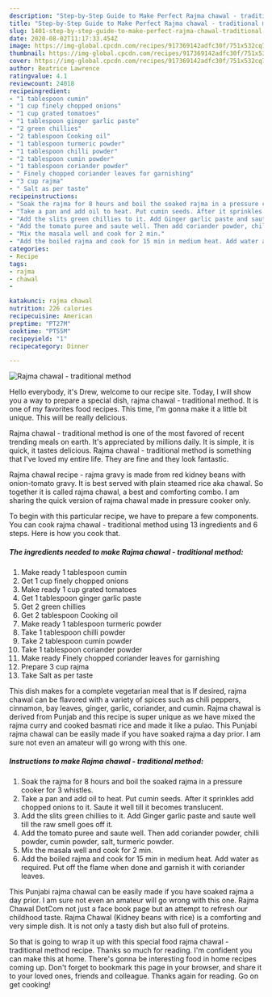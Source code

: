 ```yaml
---
description: "Step-by-Step Guide to Make Perfect Rajma chawal - traditional method"
title: "Step-by-Step Guide to Make Perfect Rajma chawal - traditional method"
slug: 1401-step-by-step-guide-to-make-perfect-rajma-chawal-traditional-method
date: 2020-08-02T11:17:33.454Z
image: https://img-global.cpcdn.com/recipes/917369142adfc30f/751x532cq70/rajma-chawal-traditional-method-recipe-main-photo.jpg
thumbnail: https://img-global.cpcdn.com/recipes/917369142adfc30f/751x532cq70/rajma-chawal-traditional-method-recipe-main-photo.jpg
cover: https://img-global.cpcdn.com/recipes/917369142adfc30f/751x532cq70/rajma-chawal-traditional-method-recipe-main-photo.jpg
author: Beatrice Lawrence
ratingvalue: 4.1
reviewcount: 24018
recipeingredient:
- "1 tablespoon cumin"
- "1 cup finely chopped onions"
- "1 cup grated tomatoes"
- "1 tablespoon ginger garlic paste"
- "2 green chillies"
- "2 tablespoon Cooking oil"
- "1 tablespoon turmeric powder"
- "1 tablespoon chilli powder"
- "2 tablespoon cumin powder"
- "1 tablespoon coriander powder"
- " Finely chopped coriander leaves for garnishing"
- "3 cup rajma"
- " Salt as per taste"
recipeinstructions:
- "Soak the rajma for 8 hours and boil the soaked rajma in a pressure cooker for 3 whistles."
- "Take a pan and add oil to heat. Put cumin seeds. After it sprinkles add chopped onions to it. Saute it well till it becomes translucent."
- "Add the slits green chillies to it. Add Ginger garlic paste and saute well till the raw smell goes off it."
- "Add the tomato puree and saute well. Then add coriander powder, chilli powder, cumin powder, salt, turmeric powder."
- "Mix the masala well and cook for 2 min."
- "Add the boiled rajma and cook for 15 min in medium heat. Add water as required. Put off the flame when done and garnish it with coriander leaves."
categories:
- Recipe
tags:
- rajma
- chawal
- 

katakunci: rajma chawal  
nutrition: 226 calories
recipecuisine: American
preptime: "PT27M"
cooktime: "PT55M"
recipeyield: "1"
recipecategory: Dinner

---
```



![Rajma chawal - traditional method](https://img-global.cpcdn.com/recipes/917369142adfc30f/751x532cq70/rajma-chawal-traditional-method-recipe-main-photo.jpg)

Hello everybody, it's Drew, welcome to our recipe site. Today, I will show you a way to prepare a special dish, rajma chawal - traditional method. It is one of my favorites food recipes. This time, I'm gonna make it a little bit unique. This will be really delicious.

Rajma chawal - traditional method is one of the most favored of recent trending meals on earth. It's appreciated by millions daily. It is simple, it is quick, it tastes delicious. Rajma chawal - traditional method is something that I've loved my entire life. They are fine and they look fantastic.

Rajma chawal recipe - rajma gravy is made from red kidney beans with onion-tomato gravy. It is best served with plain steamed rice aka chawal. So together it is called rajma chawal, a best and comforting combo. I am sharing the quick version of rajma chawal made in pressure cooker only.


To begin with this particular recipe, we have to prepare a few components. You can cook rajma chawal - traditional method using 13 ingredients and 6 steps. Here is how you cook that.

<!--inarticleads1-->

##### The ingredients needed to make Rajma chawal - traditional method:

1. Make ready 1 tablespoon cumin
1. Get 1 cup finely chopped onions
1. Make ready 1 cup grated tomatoes
1. Get 1 tablespoon ginger garlic paste
1. Get 2 green chillies
1. Get 2 tablespoon Cooking oil
1. Make ready 1 tablespoon turmeric powder
1. Take 1 tablespoon chilli powder
1. Take 2 tablespoon cumin powder
1. Take 1 tablespoon coriander powder
1. Make ready  Finely chopped coriander leaves for garnishing
1. Prepare 3 cup rajma
1. Take  Salt as per taste


This dish makes for a complete vegetarian meal that is If desired, rajma chawal can be flavored with a variety of spices such as chili peppers, cinnamon, bay leaves, ginger, garlic, coriander, and cumin. Rajma chawal is derived from Punjab and this recipe is super unique as we have mixed the rajma curry and cooked basmati rice and made it like a pulao. This Punjabi rajma chawal can be easily made if you have soaked rajma a day prior. I am sure not even an amateur will go wrong with this one. 

<!--inarticleads2-->

##### Instructions to make Rajma chawal - traditional method:

1. Soak the rajma for 8 hours and boil the soaked rajma in a pressure cooker for 3 whistles.
1. Take a pan and add oil to heat. Put cumin seeds. After it sprinkles add chopped onions to it. Saute it well till it becomes translucent.
1. Add the slits green chillies to it. Add Ginger garlic paste and saute well till the raw smell goes off it.
1. Add the tomato puree and saute well. Then add coriander powder, chilli powder, cumin powder, salt, turmeric powder.
1. Mix the masala well and cook for 2 min.
1. Add the boiled rajma and cook for 15 min in medium heat. Add water as required. Put off the flame when done and garnish it with coriander leaves.


This Punjabi rajma chawal can be easily made if you have soaked rajma a day prior. I am sure not even an amateur will go wrong with this one. Rajma Chawal DotCom not just a face book page but an attempt to refresh our childhood taste. Rajma Chawal (Kidney beans with rice) is a comforting and very simple dish. It is not only a tasty dish but also full of proteins. 

So that is going to wrap it up with this special food rajma chawal - traditional method recipe. Thanks so much for reading. I'm confident you can make this at home. There's gonna be interesting food in home recipes coming up. Don't forget to bookmark this page in your browser, and share it to your loved ones, friends and colleague. Thanks again for reading. Go on get cooking!
